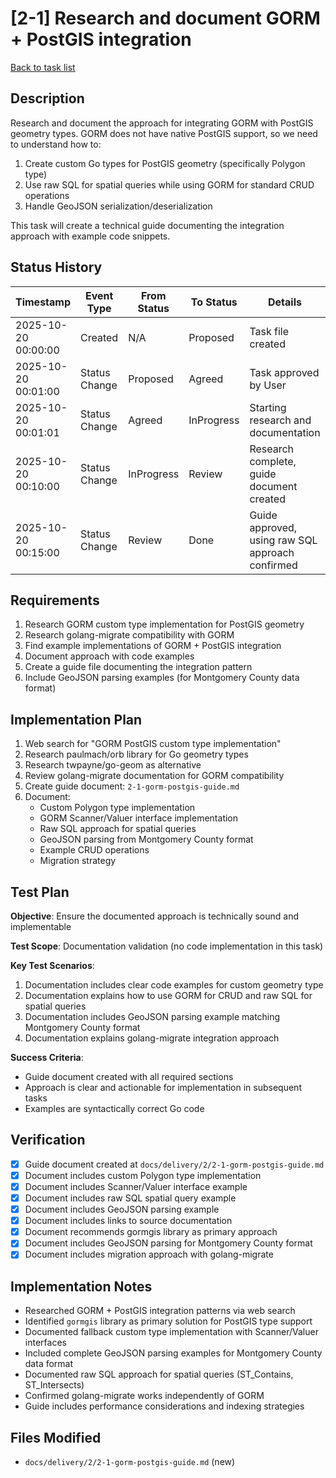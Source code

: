 # [2-1] Research and document GORM + PostGIS integration

[Back to task list](./tasks.md)

## Description

Research and document the approach for integrating GORM with PostGIS geometry types. GORM does not have native PostGIS support, so we need to understand how to:
1. Create custom Go types for PostGIS geometry (specifically Polygon type)
2. Use raw SQL for spatial queries while using GORM for standard CRUD operations
3. Handle GeoJSON serialization/deserialization

This task will create a technical guide documenting the integration approach with example code snippets.

## Status History

| Timestamp | Event Type | From Status | To Status | Details | User |
|-----------|------------|-------------|-----------|---------|------|
| 2025-10-20 00:00:00 | Created | N/A | Proposed | Task file created | AI_Agent |
| 2025-10-20 00:01:00 | Status Change | Proposed | Agreed | Task approved by User | User |
| 2025-10-20 00:01:01 | Status Change | Agreed | InProgress | Starting research and documentation | AI_Agent |
| 2025-10-20 00:10:00 | Status Change | InProgress | Review | Research complete, guide document created | AI_Agent |
| 2025-10-20 00:15:00 | Status Change | Review | Done | Guide approved, using raw SQL approach confirmed | User |

## Requirements

1. Research GORM custom type implementation for PostGIS geometry
2. Research golang-migrate compatibility with GORM
3. Find example implementations of GORM + PostGIS integration
4. Document approach with code examples
5. Create a guide file documenting the integration pattern
6. Include GeoJSON parsing examples (for Montgomery County data format)

## Implementation Plan

1. Web search for "GORM PostGIS custom type implementation"
2. Research paulmach/orb library for Go geometry types
3. Research twpayne/go-geom as alternative
4. Review golang-migrate documentation for GORM compatibility
5. Create guide document: `2-1-gorm-postgis-guide.md`
6. Document:
   - Custom Polygon type implementation
   - GORM Scanner/Valuer interface implementation
   - Raw SQL approach for spatial queries
   - GeoJSON parsing from Montgomery County format
   - Example CRUD operations
   - Migration strategy

## Test Plan

**Objective**: Ensure the documented approach is technically sound and implementable

**Test Scope**: Documentation validation (no code implementation in this task)

**Key Test Scenarios**:
1. Documentation includes clear code examples for custom geometry type
2. Documentation explains how to use GORM for CRUD and raw SQL for spatial queries
3. Documentation includes GeoJSON parsing example matching Montgomery County format
4. Documentation explains golang-migrate integration approach

**Success Criteria**: 
- Guide document created with all required sections
- Approach is clear and actionable for implementation in subsequent tasks
- Examples are syntactically correct Go code

## Verification

- [x] Guide document created at `docs/delivery/2/2-1-gorm-postgis-guide.md`
- [x] Document includes custom Polygon type implementation
- [x] Document includes Scanner/Valuer interface example
- [x] Document includes raw SQL spatial query example
- [x] Document includes GeoJSON parsing example
- [x] Document includes links to source documentation
- [x] Document recommends gormgis library as primary approach
- [x] Document includes GeoJSON parsing for Montgomery County format
- [x] Document includes migration approach with golang-migrate

## Implementation Notes

- Researched GORM + PostGIS integration patterns via web search
- Identified `gormgis` library as primary solution for PostGIS type support
- Documented fallback custom type implementation with Scanner/Valuer interfaces
- Included complete GeoJSON parsing examples for Montgomery County data format
- Documented raw SQL approach for spatial queries (ST_Contains, ST_Intersects)
- Confirmed golang-migrate works independently of GORM
- Guide includes performance considerations and indexing strategies

## Files Modified

- `docs/delivery/2/2-1-gorm-postgis-guide.md` (new)

